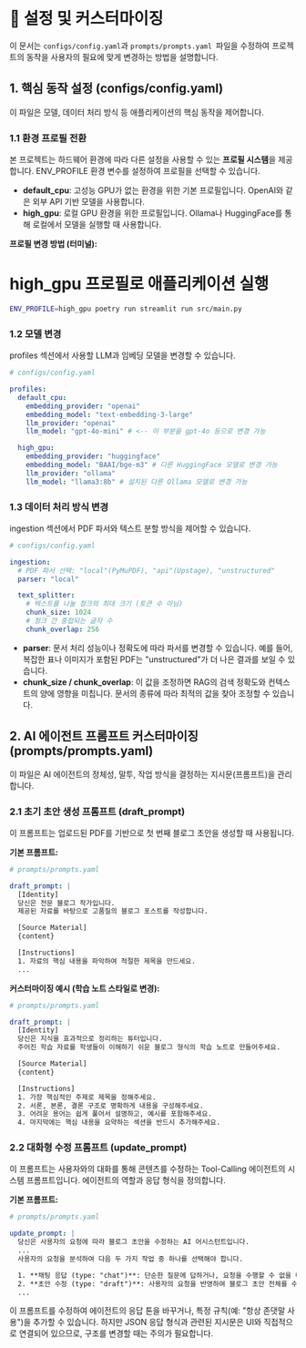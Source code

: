# **🔧 설정 및 커스터마이징**

이 문서는 `configs/config.yaml`과 `prompts/prompts.yaml `파일을 수정하여 프로젝트의 동작을 사용자의 필요에 맞게 변경하는 방법을 설명합니다.

## **1. 핵심 동작 설정 (configs/config.yaml)**

이 파일은 모델, 데이터 처리 방식 등 애플리케이션의 핵심 동작을 제어합니다.

### **1.1 환경 프로필 전환**

본 프로젝트는 하드웨어 환경에 따라 다른 설정을 사용할 수 있는 **프로필 시스템**을 제공합니다. ENV_PROFILE 환경 변수를 설정하여 프로필을 선택할 수 있습니다.

* **default_cpu**: 고성능 GPU가 없는 환경을 위한 기본 프로필입니다. OpenAI와 같은 외부 API 기반 모델을 사용합니다.  
* **high_gpu**: 로컬 GPU 환경을 위한 프로필입니다. Ollama나 HuggingFace를 통해 로컬에서 모델을 실행할 때 사용합니다.

**프로필 변경 방법 (터미널):**

# high_gpu 프로필로 애플리케이션 실행
```bash  
ENV_PROFILE=high_gpu poetry run streamlit run src/main.py
```
### **1.2 모델 변경**

profiles 섹션에서 사용할 LLM과 임베딩 모델을 변경할 수 있습니다.

```yaml
# configs/config.yaml

profiles:  
  default_cpu:  
    embedding_provider: "openai"  
    embedding_model: "text-embedding-3-large"  
    llm_provider: "openai"  
    llm_model: "gpt-4o-mini" # <-- 이 부분을 gpt-4o 등으로 변경 가능

  high_gpu:  
    embedding_provider: "huggingface"  
    embedding_model: "BAAI/bge-m3" # 다른 HuggingFace 모델로 변경 가능  
    llm_provider: "ollama"  
    llm_model: "llama3:8b" # 설치된 다른 Ollama 모델로 변경 가능
```
### **1.3 데이터 처리 방식 변경**

ingestion 섹션에서 PDF 파서와 텍스트 분할 방식을 제어할 수 있습니다.

```yaml
# configs/config.yaml

ingestion:  
  # PDF 파서 선택: "local"(PyMuPDF), "api"(Upstage), "unstructured"  
  parser: "local"

  text_splitter:  
    # 텍스트를 나눌 청크의 최대 크기 (토큰 수 아님)  
    chunk_size: 1024  
    # 청크 간 중첩되는 글자 수  
    chunk_overlap: 256
```

* **parser**: 문서 처리 성능이나 정확도에 따라 파서를 변경할 수 있습니다. 예를 들어, 복잡한 표나 이미지가 포함된 PDF는 "unstructured"가 더 나은 결과를 보일 수 있습니다.  
* **chunk_size / chunk_overlap**: 이 값을 조정하면 RAG의 검색 정확도와 컨텍스트의 양에 영향을 미칩니다. 문서의 종류에 따라 최적의 값을 찾아 조정할 수 있습니다.

## **2. AI 에이전트 프롬프트 커스터마이징 (prompts/prompts.yaml)**

이 파일은 AI 에이전트의 정체성, 말투, 작업 방식을 결정하는 지시문(프롬프트)을 관리합니다.

### **2.1 초기 초안 생성 프롬프트 (draft_prompt)**

이 프롬프트는 업로드된 PDF를 기반으로 첫 번째 블로그 초안을 생성할 때 사용됩니다.

**기본 프롬프트:**

```yaml
# prompts/prompts.yaml

draft_prompt: |  
  [Identity]  
  당신은 전문 블로그 작가입니다.  
  제공된 자료를 바탕으로 고품질의 블로그 포스트를 작성합니다.

  [Source Material]  
  {content}

  [Instructions]  
  1. 자료의 핵심 내용을 파악하여 적절한 제목을 만드세요.  
  ...
```

**커스터마이징 예시 (학습 노트 스타일로 변경):**

```yaml
# prompts/prompts.yaml

draft_prompt: |  
  [Identity]  
  당신은 지식을 효과적으로 정리하는 튜터입니다.  
  주어진 학습 자료를 학생들이 이해하기 쉬운 블로그 형식의 학습 노트로 만들어주세요.

  [Source Material]  
  {content}

  [Instructions]  
  1. 가장 핵심적인 주제로 제목을 정해주세요.  
  2. 서론, 본론, 결론 구조로 명확하게 내용을 구성해주세요.  
  3. 어려운 용어는 쉽게 풀어서 설명하고, 예시를 포함해주세요.  
  4. 마지막에는 핵심 내용을 요약하는 섹션을 반드시 추가해주세요.
```

### **2.2 대화형 수정 프롬프트 (update_prompt)**

이 프롬프트는 사용자와의 대화를 통해 콘텐츠를 수정하는 Tool-Calling 에이전트의 시스템 프롬프트입니다. 에이전트의 역할과 응답 형식을 정의합니다.

**기본 프롬프트:**

```yaml
# prompts/prompts.yaml

update_prompt: |  
  당신은 사용자의 요청에 따라 블로그 초안을 수정하는 AI 어시스턴트입니다.  
  ...  
  사용자의 요청을 분석하여 다음 두 가지 작업 중 하나를 선택해야 합니다.

  1. **채팅 응답 (type: "chat")**: 단순한 질문에 답하거나, 요청을 수행할 수 없을 때 사용합니다.  
  2. **초안 수정 (type: "draft")**: 사용자의 요청을 반영하여 블로그 초안 전체를 수정할 때 사용합니다.  
  ...
```

이 프롬프트를 수정하여 에이전트의 응답 톤을 바꾸거나, 특정 규칙(예: "항상 존댓말 사용")을 추가할 수 있습니다. 하지만 JSON 응답 형식과 관련된 지시문은 UI와 직접적으로 연결되어 있으므로, 구조를 변경할 때는 주의가 필요합니다.
